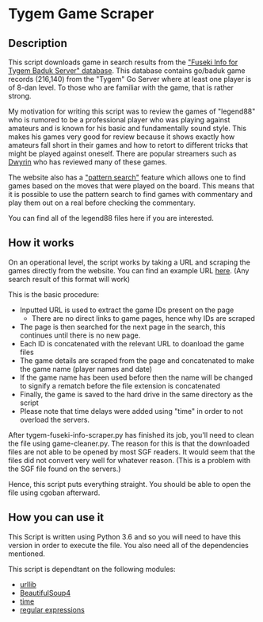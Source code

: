 # Tygem Game Scraper

## Description

This script downloads game in search results from the ["Fuseki Info for Tygem Baduk Server" database](tygem.fuseki.info/index.php). This database contains go/baduk game records (216,140) from the "Tygem" Go Server where at least one player is of 8-dan level. To those who are familiar with the game, that is rather strong.

My motivation for writing this script was to review the games of "legend88" who is rumored to be a professional player who was playing against amateurs and is known for his basic and fundamentally sound style. This makes his games very good for review because it shows exactly how amateurs fall short in their games and how to retort to different tricks that might be played against oneself. There are popular streamers such as [Dwyrin](https://www.youtube.com/results?search_query=legend88) who has reviewed many of these games.


The website also has a ["pattern search"](http://tygem.fuseki.info/fuseki.php?f=full&sb=full) feature which allows one to find games based on the moves that were played on the board. This means that it is possible to use the pattern search to find games with commentary and play them out on a real before checking the commentary.

You can find all of the legend88 files here if you are interested.

## How it works

On an operational level, the script works by taking a URL and scraping the games directly from the website. You can find an example URL [here](http://tygem.fuseki.info/games_list.php?sb=full&bs=pl&q=legend88&id=79W892Z0). (Any search result of this format will work)

This is the basic procedure:
* Inputted URL is used to extract the game IDs present on the page
  * There are no direct links to game pages, hence why IDs are scraped
* The page is then searched for the next page in the search, this continues until there is no new page.
* Each ID is concatenated with the relevant URL to doanload the game files
* The game details are scraped from the page and concatenated to make the game name (player names and date)
* If the game name has been used before then the name will be changed to signify a rematch before the file extension is concatenated
* Finally, the game is saved to the hard drive in the same directory as the script
* Please note that time delays were added using "time" in order to not overload the servers.

After tygem-fuseki-info-scraper.py has finished its job, you'll need to clean the file using game-cleaner.py. The reason for this is that the downloaded files are not able to be opened by most SGF readers. It would seem that the files did not convert very well for whatever reason. (This is a problem with the SGF file found on the servers.)

Hence, this script puts everything straight. You should be able to open the file using cgoban afterward.

## How you can use it

This Script is written using Python 3.6 and so you will need to have this version in order to execute the file. You also need all of the dependencies mentioned.

This script is dependtant on the following modules:
* [urllib](https://docs.python.org/3/library/urllib.html)
* [BeautifulSoup4](https://www.crummy.com/software/BeautifulSoup/bs4/doc/)
* [time](https://docs.python.org/2/library/time.html)
* [regular expressions](https://docs.python.org/3/library/re.html)
